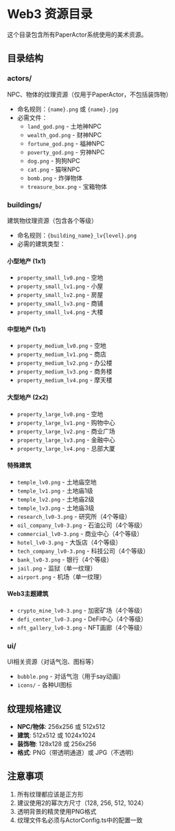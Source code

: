 # Web3 资源目录

这个目录包含所有PaperActor系统使用的美术资源。

## 目录结构

### actors/
NPC、物体的纹理资源（仅用于PaperActor，不包括装饰物）
- 命名规则：`{name}.png` 或 `{name}.jpg`
- 必需文件：
  - `land_god.png` - 土地神NPC
  - `wealth_god.png` - 财神NPC
  - `fortune_god.png` - 福神NPC
  - `poverty_god.png` - 穷神NPC
  - `dog.png` - 狗狗NPC
  - `cat.png` - 猫咪NPC
  - `bomb.png` - 炸弹物体
  - `treasure_box.png` - 宝箱物体

### buildings/
建筑物纹理资源（包含各个等级）
- 命名规则：`{building_name}_lv{level}.png`
- 必需的建筑类型：

#### 小型地产 (1x1)
  - `property_small_lv0.png` - 空地
  - `property_small_lv1.png` - 小屋
  - `property_small_lv2.png` - 房屋
  - `property_small_lv3.png` - 商铺
  - `property_small_lv4.png` - 大楼

#### 中型地产 (1x1)
  - `property_medium_lv0.png` - 空地
  - `property_medium_lv1.png` - 商店
  - `property_medium_lv2.png` - 办公楼
  - `property_medium_lv3.png` - 商务楼
  - `property_medium_lv4.png` - 摩天楼

#### 大型地产 (2x2)
  - `property_large_lv0.png` - 空地
  - `property_large_lv1.png` - 购物中心
  - `property_large_lv2.png` - 商业广场
  - `property_large_lv3.png` - 金融中心
  - `property_large_lv4.png` - 总部大厦

#### 特殊建筑
  - `temple_lv0.png` - 土地庙空地
  - `temple_lv1.png` - 土地庙1级
  - `temple_lv2.png` - 土地庙2级
  - `temple_lv3.png` - 土地庙3级
  - `research_lv0-3.png` - 研究所（4个等级）
  - `oil_company_lv0-3.png` - 石油公司（4个等级）
  - `commercial_lv0-3.png` - 商业中心（4个等级）
  - `hotel_lv0-3.png` - 大饭店（4个等级）
  - `tech_company_lv0-3.png` - 科技公司（4个等级）
  - `bank_lv0-3.png` - 银行（4个等级）
  - `jail.png` - 监狱（单一纹理）
  - `airport.png` - 机场（单一纹理）

#### Web3主题建筑
  - `crypto_mine_lv0-3.png` - 加密矿场（4个等级）
  - `defi_center_lv0-3.png` - DeFi中心（4个等级）
  - `nft_gallery_lv0-3.png` - NFT画廊（4个等级）

### ui/
UI相关资源（对话气泡、图标等）
- `bubble.png` - 对话气泡（用于say动画）
- `icons/` - 各种UI图标

## 纹理规格建议

- **NPC/物体**: 256x256 或 512x512
- **建筑**: 512x512 或 1024x1024
- **装饰物**: 128x128 或 256x256
- **格式**: PNG（带透明通道）或 JPG（不透明）

## 注意事项

1. 所有纹理都应该是正方形
2. 建议使用2的幂次方尺寸（128, 256, 512, 1024）
3. 透明背景的精灵使用PNG格式
4. 纹理文件名必须与ActorConfig.ts中的配置一致